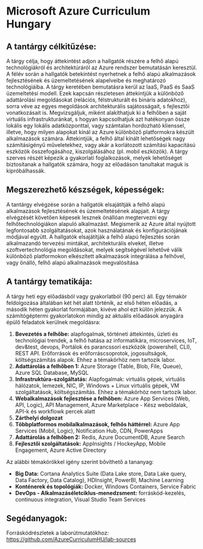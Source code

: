 # Microsoft Azure Curriculum Hungary

## A tantárgy célkitűzése:
A tárgy célja, hogy áttekintést adjon a hallgatók részére a felhő alapú technológiákról és architektúráról az Azure rendszer bemutatásán keresztül. A félév során a hallgatók betekintést nyerhetnek a felhő alapú alkalmazások fejlesztésének és üzemeltetésének alapelveibe és meghatározó technológiáiba. A tárgy keretében bemutatásra kerül az IaaS, PaaS és SaaS üzemeltetési modell. Ezek kapcsán részletesen áttekintjük a különböző adattárolási megoldásokat (relációs, félstrukturált és bináris adatokhoz), sorra véve az egyes megoldások architekturális sajátosságait, s fejlesztői vonatkozásait is. Megvizsgáljuk, miként alakíthatjuk ki a felhőben a saját virtuális infrastrukturánkat, s hogyan kapcsolhatjuk azt hatékonyan össze lokális egy lokális adatközponttal, vagy számtalan hordozható klienssel, illetve, hogy milyen alapokat kínál az Azure különböző platformokra készült alkalmazások számára. Áttekintjük, a felhő által kínált lehetőségek nagy számításigényű műveletekhez, vagy akár a korlátozott számítási kapacitású eszközök összefogásához, kiszolgálásához (pl. mobil eszközök). A tárgy szerves részét képezik a gyakorlati foglalkozások, melyek lehetőséget biztosítanak a hallgatók számára, hogy az előadáson tanultakat maguk is kipróbálhassák.

## Megszerezhető készségek, képességek:
A tantárgy elvégzése során a hallgatók elsajátítják a felhő alapú alkalmazások fejlesztésének és üzemeltetésének alapjait. A tárgy elvégzését követően képesek lesznek önállóan megtervezni egy felhőtechnológiákon alapuló alkalmazást. Megismerik az Azure által nyújtott legfontosabb szolgáltatásokat, azok használatának és konfigurációjának módjával együtt. A hallgatók elsajátítják a felhő alapú fejlesztés során alkalmazandó tervezési mintákat, architekturális elveket, illetve szoftvertechnológia megoldásokat, melyek segítségével lehetővé válik különböző platformokon elkészített alkalmazások integrálása a felhővel, vagy önálló, felhő alapú alkalmazások megvalósítása

## A tantárgy tematikája:
A tárgy heti egy előadásból vagy gyakorlatból (90 perc) áll. Egy témakör feldolgozása általában két hét alatt történik, az első héten előadás, a második héten gyakorlat formájában, kivéve ahol ezt külön jelezzük. A számítógéptermi gyakorlatokon mindig az aktuális előadások anyagára épülő feladatok kerülnek megoldásra:
1.	**Bevezetés a felhőbe:** alapfogalmak, történeti áttekintés, üzleti és technológiai trendek, a felhő hatása az informatikára, microservices, IoT, dev&test, devops, Portálok és parancssori eszközök (powershell, CLI), REST API. Erőforrások és erőforráscsoprotok, jogosultságok, költségszámítás alapok. Ehhez a témakörhöz nem tartozik labor.
2.	**Adattárolás a felhőben 1:** Azure Storage (Table, Blob, File, Queue), Azure SQL Database, MySQL
3.	**Infrastruktúra-szolgáltatás:** Alapfogalmak: virtuális gépek, virtuális hálózatok, lemezek, NIC, IP, Windows + Linux virtuális gépek, VM szolgáltatások, költségszámítás. Ehhez a témakörhöz nem tartozik labor.
4.	**Webalkalmazások fejlesztése a felhőben:** Azure App Services (Web, API, Logic), API Management, Azure Marketplace - Kész weboldalak, API-k és workflowk percek alatt 
5.	**Zárthelyi dolgozat**
6.	**Többplatformos mobilalkalmazások, felhős háttérrel:** Azure App Services (Mobil, Logic), Notification Hub, CDN, PowerApps
7.	**Adattárolás a felhőben 2:** Redis, Azure DocumentDB, Azure Search
8.	**Fejlesztői szolgáltatások:** AppInsights / HockeyApp, Mobile Engagement, Azure Active Directory

Az alábbi témakörökkel igény szerint bővíthető a tananyag:
-	**Big Data:** Cortana Analytics Suite (Data Lake store, Data Lake query, Data Factory, Data Catalog), HDInsight, PowerBI, Machine Learning
-	**Konténerek és topológiák:** Docker, Windows Containers, Service Fabric
-	**DevOps - Alkalmazáséletciklus-menedzsment:** forráskód-kezelés, continuous integration, Visual Studio Team Services

## Segédanyagok:
Forráskódrészletek a laborútmutatókhoz: https://github.com/AzureCurriculumHU/lab-sources
